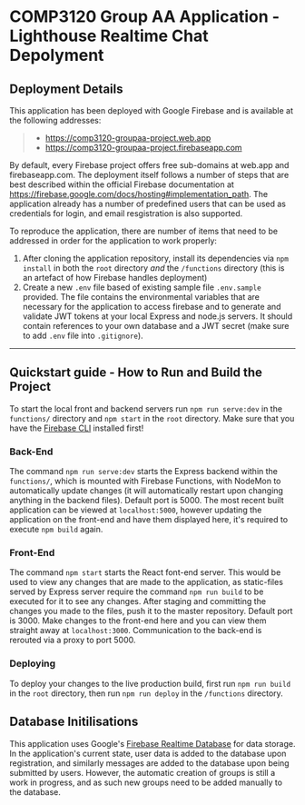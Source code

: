 # COMP3120 Group AA Application - Lighthouse Realtime Chat Depolyment


## Deployment Details

This application has been deployed with Google Firebase and is available at the following addresses:
>- https://comp3120-groupaa-project.web.app
>- https://comp3120-groupaa-project.firebaseapp.com

By default, every Firebase project offers free sub-domains at web.app and firebaseapp.com. The deployment itself follows a number of steps that are best described within the official Firebase documentation at https://firebase.google.com/docs/hosting#implementation_path. The application already has a number of predefined users that can be used as credentials for login, and email resgistration is also supported.

To reproduce the application, there are number of items that need to be addressed in order for the application to work properly:

1. After cloning the application repository, install its dependencies via `npm install` in both the `root` directory *and* the `/functions` directory (this is an artefact of how Firebase handles deployment)
2. Create a new `.env` file based of existing sample file `.env.sample` provided. The file contains the environmental variables that are necessary for the application to access firebase and to generate and validate JWT tokens at your local Express and node.js servers. It should contain references to your own database and a JWT secret (make sure to add `.env` file into `.gitignore`).

***

## Quickstart guide - How to Run and Build the Project

To start the local front and backend servers run `npm run serve:dev` in the `functions/` directory and `npm start` in the `root` directory. Make sure that you have the [Firebase CLI](https://firebase.google.com/docs/cli) installed first!

### Back-End

The command `npm run serve:dev` starts the Express backend within the `functions/`, which is mounted with Firebase Functions, with NodeMon to automatically update changes (it will automatically restart upon changing anything in the backend files). Default port is 5000. The most recent built application can be viewed at `localhost:5000`, however updating the application on the front-end and have them displayed here, it's required to execute `npm build` again.

### Front-End

The command `npm start` starts the React font-end server. This would be used to view any changes that are made to the application, as static-files served by Express server require the command `npm run build` to be executed for it to see any changes. After staging and committing the changes you made to the files, push it to the master repository. Default port is 3000. Make changes to the front-end here and you can view them straight away at `localhost:3000`. Communication to the back-end is rerouted via a proxy to port 5000.

### Deploying

To deploy your changes to the live production build, first run `npm run build` in the `root` directory, then run `npm run deploy` in the `/functions` directory.

## Database Initilisations

This application uses Google's [Firebase Realtime Database](https://firebase.google.com/docs/database) for data storage. In the application's current state, user data is added to the database upon registration, and similarly messages are added to the database upon being submitted by users. However, the automatic creation of groups is still a work in progress, and as such new groups need to be added manually to the database.